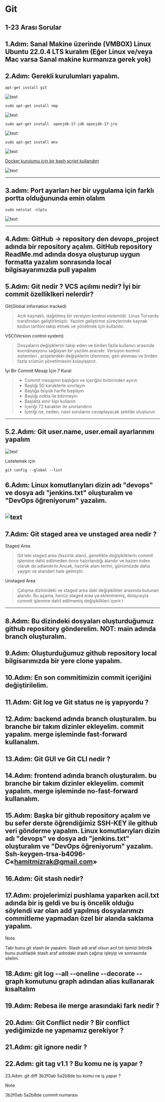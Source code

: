 # Git
## 1-23 Arası Sorular 

1.Adım: Sanal Makine üzerinde (VMBOX) Linux Ubuntu 22.0.4 LTS kuralım (Eğer Linux ve/veya Mac varsa Sanal makine kurmanıza gerek yok)
---


2.Adım: Gerekli kurulumları yapalım.
---

```
apt-get install git
```
![text](../images/2.1.git.png) 


```
sudo apt-get install nmp
```


![text](../images/2.2.npm.png) 

```
sudo apt-get install  openjdk-17-jdk openjdk-17-jre
```


![text](../images/2.4jdk.png) 

```
sudo apt-get install mnv
```

![text](../images/2.3.mvn.png) 


[Docker kurulumu için bir bash script kullandım](ReadMe.md) 


![text](../images/2.5.docker.png) 

---


3.adım: Port ayarları her bir uygulama için farklı portta olduğununda emin olalım
---

```
sudo netstat -nlptu
```

![text](../images/3.ports.png) 

---

4.Adım: GitHub -> repository den   devops_project adında bir repository açalım. GitHub repository ReadMe.md adında dosya oluşturup uygun formatta yazalım sonrasında local bilgisayarımızda pull yapalım
---

5.Adım: Git nedir ? VCS açılımı nedir? İyi bir commit özelliklkeri nelerdir?
---

Git(Global infornation tracked)
 > Açık kaynaklı, dağıtılmış bir versiyon kontrol sistemidir. Linus Torvards trarafından geliştirilmiştir. Yazılım geliştirme süreçlerinde kaynak kodun tarihini takip etmek ve yönetmek için kullanılır.

VSC(Version control system)
  > Dosyaların değişiklerini takip eden ve birden fazla kullanıcı arasında koordinasyonu sağlayan bir yazılım aracıdır. Versiyon kontrol sistemleri , projelerdeki değişiklerin izlenmesi, geri alınması ve birden fazla srümün yönetilmesini kolaylaştırır.

İyi Bir Commit Mesajı İçin 7 Kural
> * Commit mesajının başlığını ve içeriğini birbirinden ayırın
> * Başlığı 50 karakterle sınırlayın
> * Başlığa büyük harfle başlayın
> * Başlığı nokta ile bitirmeyin
> * Başlıkta emir kipi kullanın
> * İçeriği 72 karakter ile sınırlandırın
> * İçeriği ne, neden, nasıl sorularını cevaplayacak şekilde oluşturun
---

5.2.Adım: Git user.name, user.email ayarlarınını yapalım
---
![text](<../images/5.1.user-email.png>)

Listelemek için

```
git config --global --list
```

6.Adım: Linux komutlarıyları dizin adı "devops" ve dosya adı "jenkins.txt" oluşturalım ve "DevOps öğreniyorum" yazalım.
---

![text](<../images/6.png>)
---

7.Adım: Git staged area ve unstaged area nedir ?
---

Staged Area
> Git teki staged area (hazırlık alanı), genellikle değişikliklerin commit işlemine dahil edilmeden önce hazırlandığı alandır ve bazen index olarak da  adlandırılır.Ancak, hazırlık alanı terimi, günümüzde daha yaygın ve standart hale gelmiştir.


Unstaged Area
 > Çalışma dizinindeki ve staged area daki değişiklikler arasında bulunan alandır. Bu aşama, henüz staged area ya eklenmemiş, dolayısıyla commit işlemine dahil edilmemiş değişiklikleri içerir.!
---


8.Adım: Bu dizindeki dosyaları oluşturduğumuz github repository gönderelim. NOT: main adında branch oluşturalım.
---


9.Adım: Oluşturduğumuz github repository local bilgisarımızda bir yere clone yapalım.
---

10.Adım: En son commitimizin commit içeriğini değiştirilelim.
---

11.Adım: Git log ve Git status ne iş yapıyordu ?
---

12.Adım: backend adında branch oluşturalım. bu branche bir takım dizinler ekleyelim. commit yapalım. merge işleminde fast-forward kullanalım.
---


13.Adım: Git GUI ve Git CLI nedir ?
---


14.Adım: frontend adında branch oluşturalım. bu branche bir takım dizinler ekleyelim. commit yapalım. merge işleminde no-fast-forward kullanalım.
---

15.Adım: Başka bir github repository açalım ve bu sefer derste öğrendiğimiz SSH-KEY ile github veri gönderme yapalım.
Linux komutlarıyları dizin adı "devops" ve dosya adı "jenkins.txt" oluşturalım ve "DevOps öğreniyorum" yazalım.
Ssh-keygen-trsa-b4096-C«hamitmizrak@gmail.com»
---

16.Adım: Git stash nedir?
---

17.Adım: projelerimizi pushlama yaparken acil.txt adında bir iş geldi ve bu iş öncelik olduğu söylendi var olan add yapılmış dosyalarımızı commitleme yapmadan özel bir alanda saklama yapalım.
---

> [!NOTE]
Tabi bunu git stash ile yapalım. 
 Stash adı araf olsun
 acil.txt işimizi bitirdik bunu pushladık
stash araf adındaki stash çağırıp işleyip ve sonrasında silelim.


18.Adım: git log --all --oneline --decorate --graph komutunu graph adından alias kullanarak kısaltalım
---

19.Adım: Rebesa ile merge arasındaki fark nedir ?
---

20.Adım: Git Conflict nedir ? Bir conflict yediğimizde ne yapmamız gerekiyor ?
---

21.Adım: git ignore nedir ?
---


22.Adım: git tag v1.1 ? Bu komu ne iş yapar ?
---


23.Adım: git diff 3b2f0ab 5a2b8de bu komu ne iş yapar ? 
> [!NOTE]
> 3b2f0ab 5a2b8de commit numarası






